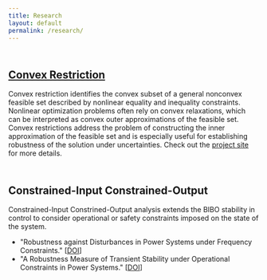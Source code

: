 ```yaml
---
title: Research
layout: default
permalink: /research/
---
```



<hr style="height:10px; visibility:hidden;" />

## [**Convex Restriction**](/_posts/2019-10-07-CVXRS.md)

Convex restriction identifies the convex subset of a general nonconvex feasible set described by nonlinear equality and inequality constraints. Nonlinear optimization problems often rely on convex relaxations, which can be interpreted as convex outer approximations of the feasible set. Convex restrictions address the problem of constructing the inner approximation of the feasible set and is especially useful for establishing robustness of the solution under uncertainties. Check out the [project site](/_posts/2019-10-07-CVXRS.md) for more details.

<hr style="height:10px; visibility:hidden;" />


## **Constrained-Input Constrained-Output**

Constrained-Input Constrined-Output analysis extends the BIBO stability in control to consider operational or safety constraints imposed on the state of the system.

- "Robustness against Disturbances in Power Systems under Frequency Constraints." [[DOI](https://ieeexplore.ieee.org/abstract/document/8648151)]
- "A Robustness Measure of Transient Stability under Operational Constraints in Power Systems." [[DOI](https://ieeexplore.ieee.org/document/8386649)]

